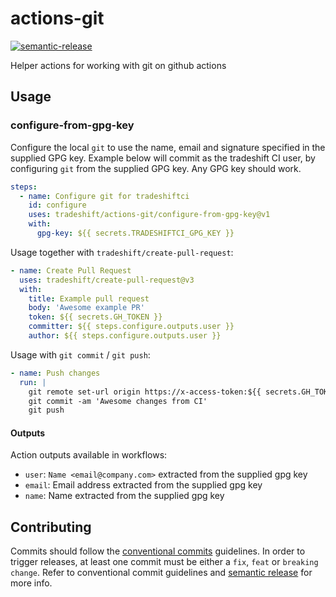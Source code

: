 # actions-git

[![semantic-release](https://img.shields.io/badge/%20%20%F0%9F%93%A6%F0%9F%9A%80-semantic--release-e10079.svg)](https://github.com/semantic-release/semantic-release)

Helper actions for working with git on github actions

## Usage

### configure-from-gpg-key

Configure the local `git` to use the name, email and signature specified in the
supplied GPG key. Example below will commit as the tradeshift CI user, by
configuring `git` from the supplied GPG key. Any GPG key should work.

```yaml
steps:
  - name: Configure git for tradeshiftci
    id: configure
    uses: tradeshift/actions-git/configure-from-gpg-key@v1
    with:
      gpg-key: ${{ secrets.TRADESHIFTCI_GPG_KEY }}
```

Usage together with `tradeshift/create-pull-request`:

```yaml
- name: Create Pull Request
  uses: tradeshift/create-pull-request@v3
  with:
    title: Example pull request
    body: 'Awesome example PR'
    token: ${{ secrets.GH_TOKEN }}
    committer: ${{ steps.configure.outputs.user }}
    author: ${{ steps.configure.outputs.user }}
```

Usage with `git commit` / `git push`:

```yaml
- name: Push changes
  run: |
    git remote set-url origin https://x-access-token:${{ secrets.GH_TOKEN }}@github.com/${{ github.repository }}
    git commit -am 'Awesome changes from CI'
    git push
```

#### Outputs

Action outputs available in workflows:

- `user`: `Name <email@company.com>` extracted from the supplied gpg key
- `email`: Email address extracted from the supplied gpg key
- `name`: Name extracted from the supplied gpg key

## Contributing

Commits should follow the [conventional commits](https://www.conventionalcommits.org/en/v1.0.0/) guidelines.
In order to trigger releases, at least one commit must be either a `fix`, `feat` or `breaking change`.
Refer to conventional commit guidelines and [semantic release](https://github.com/semantic-release/semantic-release) for more info.
